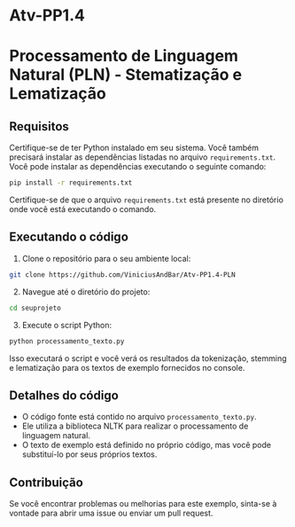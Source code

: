 # Atv-PP1.4
# Processamento de Linguagem Natural (PLN) - Stematização e Lematização

## Requisitos

Certifique-se de ter Python instalado em seu sistema. Você também precisará instalar as dependências listadas no arquivo `requirements.txt`. Você pode instalar as dependências executando o seguinte comando:

```bash
pip install -r requirements.txt
```

Certifique-se de que o arquivo `requirements.txt` está presente no diretório onde você está executando o comando.

## Executando o código

1. Clone o repositório para o seu ambiente local:

```bash
git clone https://github.com/ViniciusAndBar/Atv-PP1.4-PLN
```

2. Navegue até o diretório do projeto:

```bash
cd seuprojeto
```

3. Execute o script Python:

```bash
python processamento_texto.py
```

Isso executará o script e você verá os resultados da tokenização, stemming e lematização para os textos de exemplo fornecidos no console.

## Detalhes do código

- O código fonte está contido no arquivo `processamento_texto.py`.
- Ele utiliza a biblioteca NLTK para realizar o processamento de linguagem natural.
- O texto de exemplo está definido no próprio código, mas você pode substituí-lo por seus próprios textos.

## Contribuição

Se você encontrar problemas ou melhorias para este exemplo, sinta-se à vontade para abrir uma issue ou enviar um pull request.

